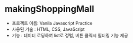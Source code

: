 # makingShoppingMall


<ul>
  <li>프로젝트 이름: Vanila Javascript Practice</li>
  <li>사용된 기술 : HTML, CSS, JavaScript</li>
  <li>기능 : 데이터 로딩하여 list로 정렬, 버튼 클릭시 필터링 기능 제공</li>
</ul>
